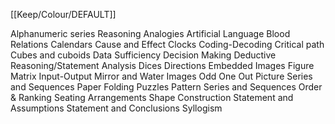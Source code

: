 [[Keep/Colour/DEFAULT]] 

Alphanumeric series
Reasoning Analogies
Artificial Language
Blood Relations
Calendars
Cause and Effect
Clocks
Coding-Decoding
Critical path
Cubes and cuboids
Data Sufficiency
Decision Making
Deductive Reasoning/Statement Analysis
Dices
Directions
Embedded Images
Figure Matrix
Input-Output
Mirror and Water Images
Odd One Out
Picture Series and Sequences
Paper Folding
Puzzles
Pattern Series and Sequences
Order & Ranking
Seating Arrangements
Shape Construction
Statement and Assumptions
Statement and Conclusions
Syllogism
